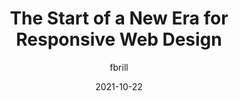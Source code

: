 ---
author: fbrill
date: 2021-10-22
permalink: false
publisher: uxdesigncc
tags:
  - responsive-design
  - css
  - meta
target_url: https://web.archive.org/web/20211109142333/https://uxdesign.cc/the-start-of-a-new-era-for-responsive-web-design-6658a6bbeb9b?gi=97ed4740e348
title: The Start of a New Era for Responsive Web Design
---